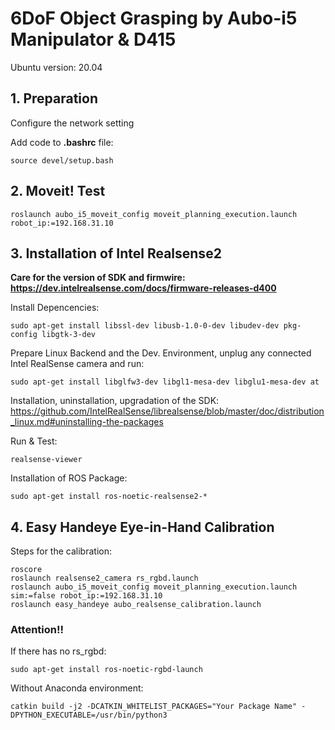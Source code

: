   # 6DoF Object Grasping by Aubo-i5 Manipulator & D415
  
Ubuntu version: 20.04

## 1. Preparation

Configure the network setting

Add code to **.bashrc** file:
```
source devel/setup.bash
```

## 2. Moveit! Test

```
roslaunch aubo_i5_moveit_config moveit_planning_execution.launch robot_ip:=192.168.31.10
```

## 3. Installation of Intel Realsense2

**Care for the version of SDK and firmwire: https://dev.intelrealsense.com/docs/firmware-releases-d400**

Install Depencencies:
```
sudo apt-get install libssl-dev libusb-1.0-0-dev libudev-dev pkg-config libgtk-3-dev
``` 

Prepare Linux Backend and the Dev. Environment, unplug any connected Intel RealSense camera and run:
```
sudo apt-get install libglfw3-dev libgl1-mesa-dev libglu1-mesa-dev at
```

Installation, uninstallation, upgradation of the SDK: https://github.com/IntelRealSense/librealsense/blob/master/doc/distribution_linux.md#uninstalling-the-packages

Run & Test:
```
realsense-viewer
```

Installation of ROS Package:
```
sudo apt-get install ros-noetic-realsense2-*
```

## 4. Easy Handeye Eye-in-Hand Calibration

Steps for the calibration:
```
roscore
roslaunch realsense2_camera rs_rgbd.launch
roslaunch aubo_i5_moveit_config moveit_planning_execution.launch sim:=false robot_ip:=192.168.31.10
roslaunch easy_handeye aubo_realsense_calibration.launch
```

### Attention!!

If there has no rs_rgbd:
```
sudo apt-get install ros-noetic-rgbd-launch
```

Without Anaconda environment:
```
catkin build -j2 -DCATKIN_WHITELIST_PACKAGES="Your Package Name" -DPYTHON_EXECUTABLE=/usr/bin/python3
```
